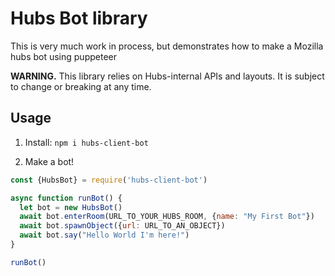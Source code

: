 # Hubs Bot library

This is very much work in process, but demonstrates how to make a Mozilla hubs
bot using puppeteer

**WARNING.** This library relies on Hubs-internal APIs and layouts. It is
subject to change or breaking at any time.

## Usage

1. Install: `npm i hubs-client-bot`

2. Make a bot!

```javascript
const {HubsBot} = require('hubs-client-bot')

async function runBot() {
  let bot = new HubsBot()
  await bot.enterRoom(URL_TO_YOUR_HUBS_ROOM, {name: "My First Bot"})
  await bot.spawnObject({url: URL_TO_AN_OBJECT})
  await bot.say("Hello World I'm here!")
}

runBot()
```
